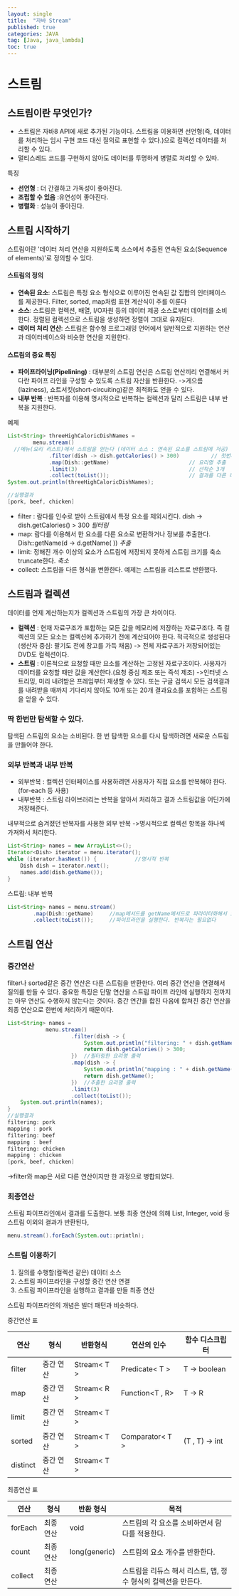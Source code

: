 ```yaml
---
layout: single
title:  "자바 Stream"
published: true
categories: JAVA
tag: [Java, java_lambda]
toc: true
---
```


# 스트림

## 스트림이란 무엇인가?

* 스트림은 자바8 API에 새로 추가된 기능이다. 스트림을 이용하면 선언형(즉, 데이터를 처리하는 임시 구현 코드 대신 질의로 표현할 수 있다.)으로 컬렉션 데이터를 처리할 수 있다.
* 멀티스레드 코드를 구현하지 않아도 데이터를 투명하게 병렬로 처리할 수 있따.

특징

* **선언형** : 더 간결하고 가독성이 좋아진다.
* **조립할 수 있음** :유연성이 좋아진다.
* **병렬화** :  성능이 좋아진다.

## 스트림 시작하기

스트림이란 '데이터 처리 연산을 지원하도록 소스에서 추출된 연속된 요소(Sequence of elements)'로 정의할 수 있다.

#### 스트림의 정의

* **연속된 요소**: 스트림은 특정 요소 형식으로 이루어진 연속된 값 집합의 인터페이스를 제공한다. Filter, sorted, map처럼 표현 계산식이 주를 이룬다
* **소스**: 스트림은 컬렉션, 배열, I/O자원 등의 데이터 제공 소스로부터 데이터를 소비한다. 정렬된 컬렉션으로 스트림을 생성하면 정렬이 그대로 유지된다.
* **데이터 처리 연산**: 스트림은 함수형 프로그래밍 언어에서 일반적으로 지원하는 연산과 데이터베이스와 비슷한 연산을 지원한다.



#### 스트림의 중요 특징

* **파이프라이닝(Pipelining)** : 대부분의 스트림 연산은 스트림 연산끼리 연결해서 커다란 파이프 라인을 구성할 수 있도록 스트림 자산을 반환한다. ->게으름(laziness), 쇼트서킷(short-circuiting)같은 최적화도 얻을 수 있다.
* **내부 반복** : 반복자를 이용해 명시적으로 반복하는 컬렉션과 달리 스트림은 내부 반복을 지원한다.

예제

```java
List<String> threeHighCaloricDishNames =
        menu.stream()       
  //메뉴(요리 리스트)에서 스트림을 얻는다 (데이터 소스 : 연속된 요소를 스트림에 저공)
             .filter(dish -> dish.getCalories() > 300)  		// 첫번쨰로 고칼로리 요리를 필터링
             .map(Dish::getName)                         // 요리명 추출
             .limit(3)                                   // 선착순 3개
             .collect(toList());                         // 결과를 다른 리스트로 저장
System.out.println(threeHighCaloricDishNames);

//실행결과
[pork, beef, chicken]
```

* filter : 람다를 인수로 받아 스트림에서 특정 요소를 제외시킨다.  dish -> dish.getCalories() > 300 *필터링*
* map: 람다를 이용해서 한 요소를 다른 요소로 변환하거나 정보를 추출한다. Dish::getName(d -> d.getName( )) *추출* 
* limit: 정해진 개수 이상의 요소가 스트림에 저장되지 못하게 스트림 크기를 축소 truncate한다. *축소*
* collect: 스트림을 다른 형식을 변환한다. 예제는 스트림을 리스트로 반환했다. 

## 스트림과 컬렉션

데이터를 언제 계산하는지가 컬렉션과 스트림의 가장 큰 차이이다.

* **컬렉션** : 현재 자료구조가 포함하는 모든 값을 메모리에 저장하는 자료구조다. 즉 컬렉션의 모든 요소는 컬렉션에 추가하기 전에 계산되어야 한다. 적극적으로 생성된다(생산자 중심: 팔기도 전에 창고를 가득 채움) -> 전체 자료구조가 저장되어있는 DVD도 컬렉션이다.
* **스트림** : 이론적으로 요청할 때만 요소를 계산하는 고정된 자료구조이다. 사용자가 데이터를 요청할 때만 값을 계산한다.(요청 중심 제조 또는 즉석 제조) ->인터넷 스트리밍, 미리 내려받은 프레임부터 재생할 수 있다. 또는 구글 검색시 모든 검색결과를 내려받을 때까지 기다리지 않아도 10개 또는 20개 결과요소를 포함하는 스트림을 얻을 수 있다.

### 딱 한번만 탐색할 수 있다.

탐색된 스트림의 요소는 소비된다. 한 번 탐색한 요소를 다시 탐색하려면 새로운 스트림을 만들어야 한다.

### 외부 반복과 내부 반복

* 외부반복 : 컬렉션 인터페이스를 사용하려면 사용자가 직접 요소를 반복해야 한다.(for-each 등 사용)
* 내부반복 : 스트림 라이브러리는 반복을 알아서 처리하고 결과 스트림값을 어딘가에 저장해준다.

내부적으로 숨겨졌던 반복자를 사용한 외부 반복 ->명시적으로 컬렉션 항목을 하나씩 가져와서 처리한다.

```java
List<String> names = new ArrayList<>();
Iterator<Dish> iterator = menu.iterator();
while (iterator.hasNext()) {			//명시적 반복
    Dish dish = iterator.next();
    names.add(dish.getName());
}
```

스트림: 내부 반복

```java
List<String> names = menu.stream()
        .map(Dish::getName)     //map메서드를 getName메서드로 파라미터화해서 요리명을 추출한다.
        .collect(toList());     //파이프라인을 실행한다. 반복자는 필요없다
```

## 스트림 연산



### 중간연산

filter나 sorted같은 중간 연산은 다른 스트림을 반환한다. 여러 중간 연산을 연결해서 질의를 만들 수 있다. 중요한 특징은 단말 연산을 스트림 파이프 라인에 실행하지 전까지는 아무 연산도 수행하지 않는다는 것이다. 중간 연간을 합친 다음에 합쳐진 중간 연산을 최종 연산으로 한번에 처리하기 때문이다.

```java
List<String> names =
            menu.stream()
                    .filter(dish -> {
                        System.out.println("filtering: " + dish.getName());
                        return dish.getCalories() > 300;
                    }) 	//필터링한 요리명 출력
                    .map(dish -> {
                        System.out.println("mapping : " + dish.getName());
                        return dish.getName();
                    })	//추출한 요리명 출력
                    .limit(3)
                    .collect(toList());
    System.out.println(names);
}
//실행결과
filtering: pork
mapping : pork
filtering: beef
mapping : beef
filtering: chicken
mapping : chicken
[pork, beef, chicken]
```

->filter와 map은 서로 다른 연산이지만 한 과정으로 병합되었다.

### 최종연산

스트림 파이프라인에서 결과를 도출한다. 보통 최종 연산에 의해 List, Integer, void 등 스트림 이외의 결과가 반환된다,

```java
menu.stream().forEach(System.out::println);
```

### 스트림 이용하기

1. 질의를 수행할(컬렉션 같은) 데이터 소스
2. 스트림 파이프라인을 구성할 중간 연산 연결
3. 스트림 파이프라인을 실행하고 결과를 만들 최종 연산

스트림 파이프라인의 개념은 빌더 패턴과 비슷하다.

중간연산 표

| 연산     | 형식      | 반환형식    | 연산의 인수     | 함수 디스크립터 |
| -------- | --------- | ----------- | --------------- | --------------- |
| filter   | 중간 연산 | Stream< T > | Predicate< T >  | T -> boolean    |
| map      | 중간 연산 | Stream< R > | Function<T , R> | T -> R          |
| limit    | 중간 연산 | Stream< T > |                 |                 |
| sorted   | 중간 연산 | Stream< T > | Comparator< T > | (T , T) -> int  |
| distinct | 중간 연산 | Stream< T > |                 |                 |

최종연산 표

| 연산    | 형식      | 반환 형식     | 목적                                                         |
| ------- | --------- | ------------- | ------------------------------------------------------------ |
| forEach | 최종 연산 | void          | 스트림의 각 요소를 소비하면서 람다를 적용한다.               |
| count   | 최종 연산 | long(generic) | 스트림의 요소 개수를 반환한다.                               |
| collect | 최종 연산 |               | 스트림을 리듀스 해서 리스트, 맵, 정수 형식의 컬렉션을 만든다. |

